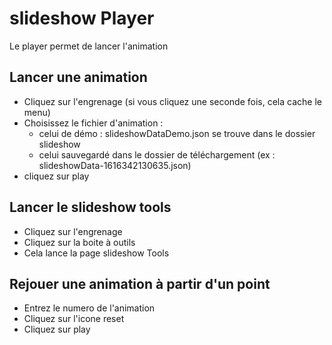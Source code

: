 # slideshow Player 

Le player permet de lancer l'animation 


## Lancer une animation 

- Cliquez sur l'engrenage (si vous cliquez une seconde fois, cela cache le menu)
- Choisissez le fichier d'animation :
  - celui de démo : slideshowDataDemo.json se trouve dans le dossier slideshow
  - celui sauvegardé dans le dossier de téléchargement (ex : slideshowData-1616342130635.json)
- cliquez sur play

## Lancer le slideshow tools

- Cliquez sur l'engrenage 
- Cliquez sur la boite à outils 
- Cela lance la page slideshow Tools

## Rejouer une animation à partir d'un point

- Entrez le numero de l'animation
- Cliquez sur l'icone reset
- Cliquez sur play
